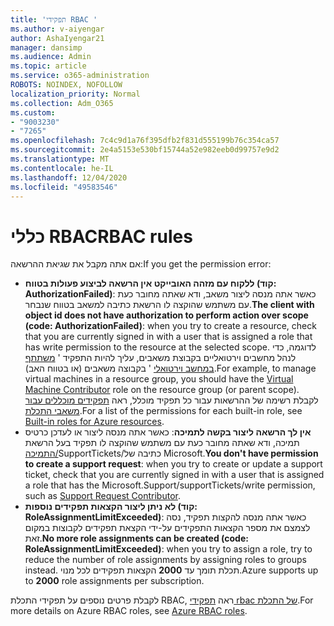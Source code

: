 ```yaml
---
title: 'תפקידי RBAC '
ms.author: v-aiyengar
author: AshaIyengar21
manager: dansimp
ms.audience: Admin
ms.topic: article
ms.service: o365-administration
ROBOTS: NOINDEX, NOFOLLOW
localization_priority: Normal
ms.collection: Adm_O365
ms.custom:
- "9003230"
- "7265"
ms.openlocfilehash: 7c4c9d1a76f395dfb2f831d555199b76c354ca57
ms.sourcegitcommit: 2e4a5153e530bf15744a52e982eeb0d99757e9d2
ms.translationtype: MT
ms.contentlocale: he-IL
ms.lasthandoff: 12/04/2020
ms.locfileid: "49583546"
---
```

# <a name="rbac-rules"></a><span data-ttu-id="fcc95-102">כללי RBAC</span><span class="sxs-lookup"><span data-stu-id="fcc95-102">RBAC rules</span></span>

<span data-ttu-id="fcc95-103">אם אתה מקבל את שגיאת ההרשאה:</span><span class="sxs-lookup"><span data-stu-id="fcc95-103">If you get the permission error:</span></span> 

- <span data-ttu-id="fcc95-104">**ללקוח עם מזהה האובייקט אין הרשאה לביצוע פעולות בטווח (קוד: AuthorizationFailed)**: כאשר אתה מנסה ליצור משאב, ודא שאתה מחובר כעת עם משתמש שהוקצה לו הרשאת כתיבה למשאב בטווח שנבחר.</span><span class="sxs-lookup"><span data-stu-id="fcc95-104">**The client with object id does not have authorization to perform action over scope (code: AuthorizationFailed)**: when you try to create a resource, check that you are currently signed in with a user that is assigned a role that has write permission to the resource at the selected scope.</span></span> <span data-ttu-id="fcc95-105">לדוגמה, כדי לנהל מחשבים וירטואליים בקבוצת משאבים, עליך להיות התפקיד ' [משתתף במחשב וירטואלי](https://docs.microsoft.com/azure/role-based-access-control/built-in-roles?WT.mc_id=Portal-Microsoft_Azure_Support#virtual-machine-contributor) ' בקבוצה משאבים (או בטווח האב).</span><span class="sxs-lookup"><span data-stu-id="fcc95-105">For example, to manage virtual machines in a resource group, you should have the [Virtual Machine Contributor](https://docs.microsoft.com/azure/role-based-access-control/built-in-roles?WT.mc_id=Portal-Microsoft_Azure_Support#virtual-machine-contributor) role on the resource group (or parent scope).</span></span> <span data-ttu-id="fcc95-106">לקבלת רשימה של ההרשאות עבור כל תפקיד מוכלל, ראה [תפקידים מוכללים עבור משאבי התכלת](https://docs.microsoft.com/azure/role-based-access-control/built-in-roles?WT.mc_id=Portal-Microsoft_Azure_Support).</span><span class="sxs-lookup"><span data-stu-id="fcc95-106">For a list of the permissions for each built-in role, see [Built-in roles for Azure resources](https://docs.microsoft.com/azure/role-based-access-control/built-in-roles?WT.mc_id=Portal-Microsoft_Azure_Support).</span></span>
- <span data-ttu-id="fcc95-107">**אין לך הרשאה ליצור בקשה לתמיכה**: כאשר אתה מנסה ליצור או לעדכן כרטיס תמיכה, ודא שאתה מחובר כעת עם משתמש שהוקצה לו תפקיד בעל הרשאת [התמיכה/](https://docs.microsoft.com/azure/role-based-access-control/built-in-roles?WT.mc_id=Portal-Microsoft_Azure_Support#support-request-contributor)SupportTickets/כתיבה של Microsoft.</span><span class="sxs-lookup"><span data-stu-id="fcc95-107">**You don't have permission to create a support request**: when you try to create or update a support ticket, check that you are currently signed in with a user that is assigned a role that has the Microsoft.Support/supportTickets/write permission, such as [Support Request Contributor](https://docs.microsoft.com/azure/role-based-access-control/built-in-roles?WT.mc_id=Portal-Microsoft_Azure_Support#support-request-contributor).</span></span>
- <span data-ttu-id="fcc95-108">**לא ניתן ליצור הקצאות תפקידים נוספות (קוד: RoleAssignmentLimitExceeded)**: כאשר אתה מנסה להקצות תפקיד, נסה לצמצם את מספר הקצאות התפקידים על-ידי הקצאת תפקידים לקבוצות במקום זאת.</span><span class="sxs-lookup"><span data-stu-id="fcc95-108">**No more role assignments can be created (code: RoleAssignmentLimitExceeded)**: when you try to assign a role, try to reduce the number of role assignments by assigning roles to groups instead.</span></span> <span data-ttu-id="fcc95-109">תכלת תומך עד **2000** הקצאות תפקידים לכל מנוי.</span><span class="sxs-lookup"><span data-stu-id="fcc95-109">Azure supports up to **2000** role assignments per subscription.</span></span>

<span data-ttu-id="fcc95-110">לקבלת פרטים נוספים על תפקידי התכלת RBAC, ראה [תפקידי rbac של התכלת](https://docs.microsoft.com/azure/role-based-access-control/role-assignments-portal?WT.mc_id=Portal-Microsoft_Azure_Support).</span><span class="sxs-lookup"><span data-stu-id="fcc95-110">For more details on Azure RBAC roles, see [Azure RBAC roles](https://docs.microsoft.com/azure/role-based-access-control/role-assignments-portal?WT.mc_id=Portal-Microsoft_Azure_Support).</span></span>
